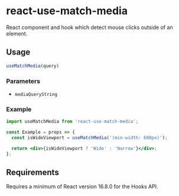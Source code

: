 # react-use-match-media

React component and hook which detect mouse clicks outside of an element.

## Usage

```jsx
useMatchMedia(query)
```

### Parameters

- `mediaQueryString` 

### Example

```jsx
import useMatchMedia from 'react-use-match-media';

const Example = props => {
  const isWideViewport = useMatchMedia('(min-width: 600px)');

  return <div>{isWideViewport ? 'Wide' : 'Narrow'}</div>;
};
```

## Requirements

Requires a minimum of React version 16.8.0 for the Hooks API.
